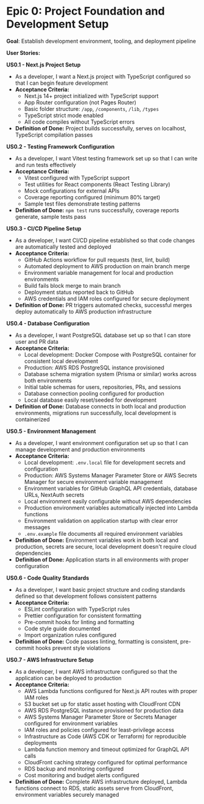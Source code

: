 # Epic 0: Project Foundation and Development Setup
**Goal**: Establish development environment, tooling, and deployment pipeline

**User Stories:**

**US0.1 - Next.js Project Setup**
- As a developer, I want a Next.js project with TypeScript configured so that I can begin feature development
- **Acceptance Criteria:**
  - Next.js 14+ project initialized with TypeScript support
  - App Router configuration (not Pages Router)
  - Basic folder structure: `/app`, `/components`, `/lib`, `/types`
  - TypeScript strict mode enabled
  - All code compiles without TypeScript errors
- **Definition of Done:** Project builds successfully, serves on localhost, TypeScript compilation passes

**US0.2 - Testing Framework Configuration**
- As a developer, I want Vitest testing framework set up so that I can write and run tests effectively
- **Acceptance Criteria:**
  - Vitest configured with TypeScript support
  - Test utilities for React components (React Testing Library)
  - Mock configurations for external APIs
  - Coverage reporting configured (minimum 80% target)
  - Sample test files demonstrate testing patterns
- **Definition of Done:** `npm test` runs successfully, coverage reports generate, sample tests pass

**US0.3 - CI/CD Pipeline Setup**
- As a developer, I want CI/CD pipeline established so that code changes are automatically tested and deployed
- **Acceptance Criteria:**
  - GitHub Actions workflow for pull requests (test, lint, build)
  - Automated deployment to AWS production on main branch merge
  - Environment variable management for local and production environments
  - Build fails block merge to main branch
  - Deployment status reported back to GitHub
  - AWS credentials and IAM roles configured for secure deployment
- **Definition of Done:** PR triggers automated checks, successful merges deploy automatically to AWS production infrastructure

**US0.4 - Database Configuration**
- As a developer, I want PostgreSQL database set up so that I can store user and PR data
- **Acceptance Criteria:**
  - Local development: Docker Compose with PostgreSQL container for consistent local development
  - Production: AWS RDS PostgreSQL instance provisioned
  - Database schema migration system (Prisma or similar) works across both environments
  - Initial table schemas for users, repositories, PRs, and sessions
  - Database connection pooling configured for production
  - Local database easily reset/seeded for development
- **Definition of Done:** Database connects in both local and production environments, migrations run successfully, local development is containerized

**US0.5 - Environment Management**
- As a developer, I want environment configuration set up so that I can manage development and production environments
- **Acceptance Criteria:**
  - Local development: `.env.local` file for development secrets and configuration  
  - Production: AWS Systems Manager Parameter Store or AWS Secrets Manager for secure environment variable management
  - Environment variables for GitHub GraphQL API credentials, database URLs, NextAuth secrets
  - Local environment easily configurable without AWS dependencies
  - Production environment variables automatically injected into Lambda functions
  - Environment validation on application startup with clear error messages
  - `.env.example` file documents all required environment variables
- **Definition of Done:** Environment variables work in both local and production, secrets are secure, local development doesn't require cloud dependencies
- **Definition of Done:** Application starts in all environments with proper configuration

**US0.6 - Code Quality Standards**
- As a developer, I want basic project structure and coding standards defined so that development follows consistent patterns
- **Acceptance Criteria:**
  - ESLint configuration with TypeScript rules
  - Prettier configuration for consistent formatting
  - Pre-commit hooks for linting and formatting
  - Code style guide documented
  - Import organization rules configured
- **Definition of Done:** Code passes linting, formatting is consistent, pre-commit hooks prevent style violations

**US0.7 - AWS Infrastructure Setup**
- As a developer, I want AWS infrastructure configured so that the application can be deployed to production
- **Acceptance Criteria:**
  - AWS Lambda functions configured for Next.js API routes with proper IAM roles
  - S3 bucket set up for static asset hosting with CloudFront CDN
  - AWS RDS PostgreSQL instance provisioned for production data
  - AWS Systems Manager Parameter Store or Secrets Manager configured for environment variables
  - IAM roles and policies configured for least-privilege access
  - Infrastructure as Code (AWS CDK or Terraform) for reproducible deployments
  - Lambda function memory and timeout optimized for GraphQL API calls
  - CloudFront caching strategy configured for optimal performance
  - RDS backup and monitoring configured
  - Cost monitoring and budget alerts configured
- **Definition of Done:** Complete AWS infrastructure deployed, Lambda functions connect to RDS, static assets serve from CloudFront, environment variables securely managed
